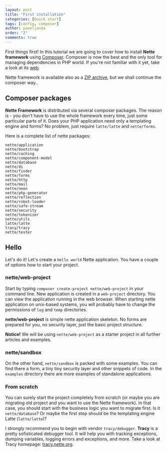 ```yaml
---
layout: post
title: "First installation"
categories: [Quick start]
tags: [config, composer]
author: paveljanda
order: "2"
comments: true
---
```


First things first! In this tutorial we are going to cover how to install **Nette** **framework** using [Composer][link-composer]. Composer is now the best and the only tool for managing dependencies in PHP world. If you're not familiar with it yet, take a look at its [web][link-composer].

Nette framework is available also as a [ZIP archive][link-download-nette-zip], but we shall continue the composer way..

<!--more-->

## Composer packages

**Nette Framework** is distributed via several composer packages. The reason is - you don't have to use the whole framework every time, just some particular parts of it. Does your PHP application need only a templating engine and forms? No problem, just require `latte/latte` and `nette/forms`.

Here is a complete list of nette packages:

`nette/application`<br>
`nette/bootstrap`<br>
`nette/caching`<br>
`nette/component-model`<br>
`nette/database`<br>
`nette/di`<br>
`nette/finder`<br>
`nette/forms`<br>
`nette/http`<br>
`nette/mail`<br>
`nette/neon`<br>
`nette/php-generator`<br>
`nette/reflection`<br>
`nette/robot-loader`<br>
`nette/safe-stream`<br>
`nette/security`<br>
`nette/tokenizer`<br>
`nette/utils`<br>
`latte/latte`<br>
`tracy/tracy`<br>
`nette/tester`<br>

## Hello

Let's do it! Let's create a `Hello world` Nette application. You have a couple of options how to start your project.

### nette/web-project &nbsp;<i class="fa fa-hand-o-left"></i>

Start by typing `composer create-project nette/web-project` in your command line. New application is created in a `web-project` directory. You can view the application running in the web browser. When starting nette application on unix-based systems, you will probably have to change the permissions of `log` and `temp` directories.

**nette/web-project** is simple nette application skeleton. No forms are prepared for you, no security layer, just the basic project structure.

<i class="fa fa-info"></i> **Notice!** We will be using `nette/web-project` as a starter project in all further articles and examples.

### nette/sandbox

On the other hand, `nette/sandbox` is packed with some examples. You can find there a form, a tiny tiny security layer and other snippets of code. In the `examples` directory there are more examples of standalone applications.


### From scratch

You can surely start the project completely from scratch (or maybe you are migrating old project and you want to use the Nette framework). In that case, you should start with the business logic you want to migrate first. Is it `nette/database`? Or maybe the first step should be the templating engine Latte (`latte/latte`)?

I strongly recommend you to begin with vendor `tracy/debugger`. **Tracy** is a pretty sofisticated debugger tool. It will help you with tracking exceptions, dumping variables, logging errors and exceptions, and more. Take a look at Tracy homepage: [tracy.nette.org][link-tracy].


[link-composer]: https://getcomposer.org/
[link-download-nette-zip]: https://nette.org/en/download
[link-tracy]: https://tracy.nette.org/en/
